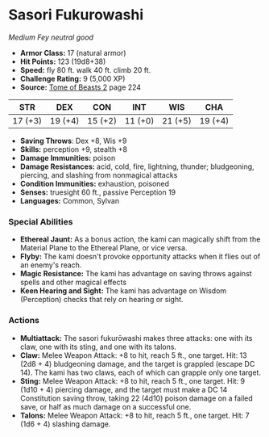 # Sasori Fukurowashi

*Medium* *Fey* *neutral good*

- **Armor Class:** 17 (natural armor)
- **Hit Points:** 123 (19d8+38)
- **Speed:** fly 80 ft. walk 40 ft. climb 20 ft.
- **Challenge Rating:** 9 (5,000 XP)
- **Source:** [Tome of Beasts 2](https://koboldpress.com/kpstore/product/tome-of-beasts-2-for-5th-edition) page 224

| STR | DEX | CON | INT | WIS | CHA |
| --- | --- | --- | --- | --- | --- |
| 17 (+3) | 19 (+4) | 15 (+2) | 11 (+0) | 21 (+5) | 19 (+4) |

- **Saving Throws**: Dex +8, Wis +9
- **Skills:** perception +9, stealth +8
- **Damage Immunities:** poison
- **Damage Resistances:** acid, cold, fire, lightning, thunder; bludgeoning, piercing, and slashing from nonmagical attacks
- **Condition Immunities:** exhaustion, poisoned
- **Senses:** truesight 60 ft., passive Perception 19
- **Languages:** Common, Sylvan

### Special Abilities

- **Ethereal Jaunt:** As a bonus action, the kami can magically shift from the Material Plane to the Ethereal Plane, or vice versa.
- **Flyby:** The kami doesn't provoke opportunity attacks when it flies out of an enemy's reach.
- **Magic Resistance:** The kami has advantage on saving throws against spells and other magical effects
- **Keen Hearing and Sight:** The kami has advantage on Wisdom (Perception) checks that rely on hearing or sight.

### Actions

- **Multiattack:** The sasori fukurōwashi makes three attacks: one with its claw, one with its sting, and one with its talons.
- **Claw:** Melee Weapon Attack: +8 to hit, reach 5 ft., one target. Hit: 13 (2d8 + 4) bludgeoning damage, and the target is grappled (escape DC 14). The kami has two claws, each of which can grapple only one target.
- **Sting:** Melee Weapon Attack: +8 to hit, reach 5 ft., one target. Hit: 9 (1d10 + 4) piercing damage, and the target must make a DC 14 Constitution saving throw, taking 22 (4d10) poison damage on a failed save, or half as much damage on a successful one.
- **Talons:** Melee Weapon Attack: +8 to hit, reach 5 ft., one target. Hit: 7 (1d6 + 4) slashing damage.


